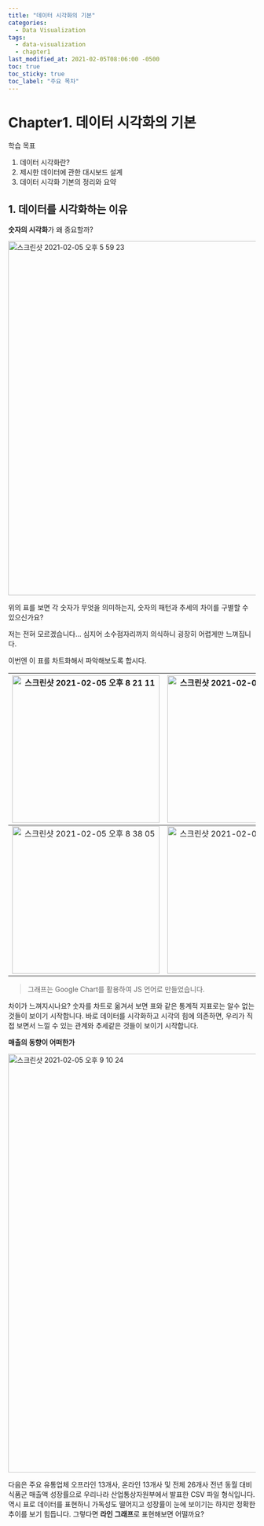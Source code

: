 ```yaml
---
title: "데이터 시각화의 기본"
categories: 
  - Data Visualization
tags:
  - data-visualization
  - chapter1
last_modified_at: 2021-02-05T08:06:00 -0500
toc: true
toc_sticky: true
toc_label: "주요 목차"
---
```


# Chapter1. 데이터 시각화의 기본
학습 목표
1. 데이터 시각화란?
2. 제시한 데이터에 관한 대시보드 설계
3. 데이터 시각화 기본의 정리와 요약

## 1. 데이터를 시각화하는 이유
**숫자의 시각화**가 왜 중요할까?

<img width="721" alt="스크린샷 2021-02-05 오후 5 59 23" src="https://user-images.githubusercontent.com/70752848/107012219-15bb6200-67dc-11eb-8e73-1f80d85b9be8.png">

위의 표를 보면 각 숫자가 무엇을 의미하는지, 숫자의 패턴과 추세의 차이를 구별할 수 있으신가요?

저는 전혀 모르겠습니다... 심지어 소수점자리까지 의식하니 굉장히 어렵게만 느껴집니다.

이번엔 이 표를 차트화해서 파악해보도록 합시다.

<img width="300" alt="스크린샷 2021-02-05 오후 8 21 11" src="https://user-images.githubusercontent.com/70752848/107027612-b9623d80-67ef-11eb-97c9-df5a3fcef256.png"> |<img width="300" alt="스크린샷 2021-02-05 오후 8 33 41" src="https://user-images.githubusercontent.com/70752848/107028835-70ab8400-67f1-11eb-8c8f-0995ae137561.png">
:---:|:---:
<img width="300" alt="스크린샷 2021-02-05 오후 8 38 05" src="https://user-images.githubusercontent.com/70752848/107029238-0e06b800-67f2-11eb-87f8-8059c6d0f454.png"> | <img width="300" alt="스크린샷 2021-02-05 오후 8 40 43" src="https://user-images.githubusercontent.com/70752848/107029476-6b9b0480-67f2-11eb-86ea-725195bf049d.png">

> 그래프는 Google Chart를 활용하여 JS 언어로 만들었습니다.

차이가 느껴지시나요? 숫자를 차트로 옮겨서 보면 표와 같은 통계적 지표로는 알수 없는 것들이 보이기 시작합니다. 바로 데이터를 시각화하고 시각의 힘에 의존하면, 우리가 직접 보면서 느낄 수 있는 관계와 추세같은 것들이 보이기 시작합니다.

**매출의 동향이 어떠한가**

<img width="852" alt="스크린샷 2021-02-05 오후 9 10 24" src="https://user-images.githubusercontent.com/70752848/107032090-938c6700-67f6-11eb-87d8-f4ce2ba690e1.png">

다음은 주요 유통업체 오프라인 13개사, 온라인 13개사 및 전체 26개사 전년 동월 대비 식품군 매출액 성장률으로 우리나라 산업통상자원부에서 발표한 CSV 파일 형식입니다. 역시 표로 데이터를 표현하니 가독성도 떨어지고 성장률이 눈에 보이기는 하지만 정확한 추이를 보기 힘듭니다. 그렇다면 **라인 그래프**로 표현해보면 어떨까요? 